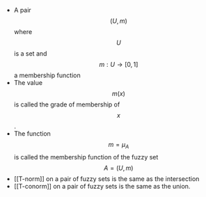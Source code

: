 ---
---
- A pair $$(U, m)$$ where $$U$$ is a set and $$m:U \rightarrow [0,1]$$ a membership function
- The value $$m(x)$$ is called the grade of membership of $$x$$. 
- The function $$m = \mu_A$$ is called the membership function of the fuzzy set $$A = (U,m)$$
- [[T-norm]] on a pair of fuzzy sets is the same as the intersection
- [[T-conorm]] on a pair of fuzzy sets is the same as the union.

